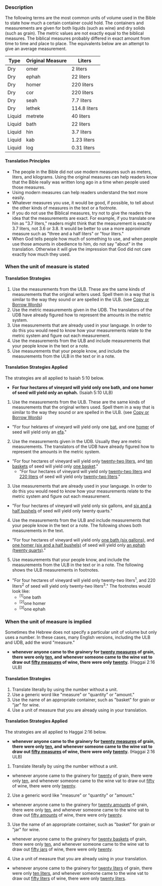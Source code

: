
### Description

The following terms are the most common units of volume used in the Bible to state how much a certain container could hold. The containers and measurements are given for both liquids (such as wine) and dry solids (such as grain). The metric values are not exactly equal to the biblical measures. The biblical measures probably differed in exact amount from time to time and place to place. The equivalents below are an attempt to give an average measurement.

| Type |  Original Measure |   Liters |
| -------- | -------- | -------- |
| Dry |  omer |  2 liters |
| Dry |  ephah |  22 liters |
| Dry |  homer |  220 liters |
| Dry |  cor |  220 liters |
| Dry |  seah |  7.7 liters |
| Dry |  lethek |  114.8 liters |
| Liquid |  metrete |  40 liters |
| Liquid |  bath |  22 liters |
| Liquid |  hin |  3.7 liters |
| Liquid |  kab |  1.23 liters |
| Liquid |  log |  0.31 liters |

#### Translation Principles

  * The people in the Bible did not use modern measures such as meters, liters, and kilograms. Using the original measures can help readers know that the Bible really was written long ago in a time when people used those measures.
  * Using modern measures can help readers understand the text more easily.
  * Whatever measures you use, it would be good, if possible, to tell about the other kinds of measures in the text or a footnote.
  * If you do not use the Biblical measures, try not to give the readers the idea that the measurements are exact. For example, if you translate one hin as "3.7 liters," readers might think that the measurement is exactly 3.7 liters, not 3.6 or 3.8. It would be better to use a more approximate measure such as "three and a half liters" or "four liters."
  * When God tells people how much of something to use, and when people use those amounts in obedience to him, do not say "about" in the translation. Otherwise it will give the impression that God did not care exactly how much they used.

### When the unit of measure is stated

#### Translation Strategies 

  1. Use the measurements from the ULB. These are the same kinds of measurements that the original writers used. Spell them in a way that is similar to the way they sound or are spelled in the ULB. (see [Copy or Borrow Words](../translate-transliterate/01.md))
  1. Use the metric measurements given in the UDB. The translators of the UDB have already figured how to represent the amounts in the metric system.
  1. Use measurements that are already used in your language. In order to do this you would need to know how your measurements relate to the metric system and figure out each measurement.
  1. Use the measurements from the ULB and include measurements that your people know in the text or a note.
  1. Use measurements that your people know, and include the measurements from the ULB in the text or in a note.

#### Translation Strategies Applied

The strategies are all applied to Isaiah 5:10 below.

  * **For four hectares of vineyard will yield only one bath, and one homer of seed will yield only an ephah.** (Isaiah 5:10 ULB)

1. Use the measurements from the ULB. These are the same kinds of measurements that the original writers used. Spell them in a way that is similar to the way they sound or are spelled in the ULB. (see [Copy or Borrow Words](../translate-transliterate/01.md))
  * "For four hektares of vineyard will yield only one <u>bat</u>, and one <u>homer</u> of seed will yield only an <u>efa</u>."

2. Use the measurements given in the UDB. Usually they are metric measurements. The translators of the UDB have already figured how to represent the amounts in the metric system.
  * "For four hectares of vineyard will yield only <u>twenty-two liters</u>, and <u>ten baskets</u> of seed will yield only <u>one basket</u>."
    * "For four hectares of vineyard will yield only <u>twenty-two liters</u> and <u>220 liters</u> of seed will yield only <u>twenty-two liters</u>."

3. Use measurements that are already used in your language. In order to do this you would need to know how your measurements relate to the metric system and figure out each measurement.
  * "For four hectares of vineyard will yield only six gallons, and <u>six and a half bushels</u> of seed will yield only twenty quarts."

4. Use the measurements from the ULB and include measurements that your people know in the text or a note.  The following shows both measurements in the text.
  * "For four hectares of vineyard will yield only <u>one bath (six gallons)</u>, and <u>one homer (six and a half bushels)</u> of seed will yield only <u>an ephah (twenty quarts)</u>."

5. Use measurements that your people know, and include the measurements from the ULB in the text or in a note. The following shows the ULB measurements in footnotes.
  * "For four hectares of vineyard will yield only twenty-two liters<sup>1</sup>, and 220 liters<sup>2</sup> of seed will yield only twenty-two liters<sup>3</sup>." The footnotes would look like: 
    * <sup>[1]</sup>one bath
    * <sup>[2]</sup>one homer
    * <sup>[3]</sup>one ephah

### When the unit of measure is implied

Sometimes the Hebrew does not specify a particular unit of volume but only uses a number. In these cases, many English versions, including the ULB and UDB, add the word "measure." 

  * **whenever anyone came to the grainery for <u>twenty measures</u> of grain, there were only <u>ten</u>, and whenever someone came to the wine vat to draw out <u>fifty measures</u> of wine, there were only <u>twenty</u>.** (Haggai 2:16 ULB)

#### Translation Strategies

  1. Translate literally by using the number without a unit.
  1. Use a generic word like "measure" or "quantity" or "amount." 
  1. Use the name of an appropriate container, such as "basket" for grain or "jar" for wine. 
  1. Use a unit of measure that you are already using in your translation.

#### Translation Strategies Applied

The strategies are all applied to Haggai 2:16 below.

  * **whenever anyone came to the grainery for <u>twenty measures</u> of grain, there were only <u>ten</u>, and whenever someone came to the wine vat to draw  out <u>fifty measures</u> of wine, there were only <u>twenty</u>.** (Haggai 2:16 ULB)

1. Translate literally by using the number without a unit.
  * whenever anyone came to the grainery for <u>twenty</u> of grain, there were only <u>ten</u>, and whenever someone came to the wine vat to draw out <u>fifty</u> of wine, there were only <u>twenty</u>.

2. Use a generic word like "measure" or "quantity" or "amount."
  * whenever anyone came to the grainery for <u>twenty amounts</u> of grain, there were only <u>ten</u>, and whenever someone came to the wine vat to draw out <u>fifty amounts</u> of wine, there were only <u>twenty</u>.

3. Use the name of an appropriate container, such as "basket" for grain or "jar" for wine.
  * whenever anyone came to the grainery for <u>twenty baskets</u> of grain, there were only <u>ten</u>, and whenever someone came to the wine vat to draw out <u>fifty jars</u> of wine, there were only <u>twenty</u>.

4. Use a unit of measure that you are already using in your translation.
  * whenever anyone came to the grainery for <u>twenty liters</u> of grain, there were only <u>ten liters</u>, and whenever someone came to the wine vat to draw out <u>fifty liters</u> of wine, there were only <u>twenty liters</u>.